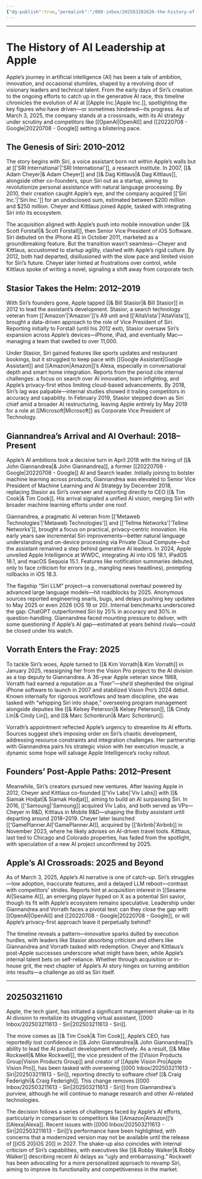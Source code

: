 ```yaml
---
{"dg-publish":true,"permalink":"/000-inbox/202503201620-the-history-of-ai-leadership-at-apple/","created":"2025-03-20T16:20:24.000-04:00","updated":"2025-03-21T16:48:28.000-04:00"}
---
```


---
# The History of AI Leadership at Apple

Apple’s journey in artificial intelligence (AI) has been a tale of ambition, innovation, and occasional stumbles, shaped by a revolving door of visionary leaders and technical talent. From the early days of Siri’s creation to the ongoing efforts to catch up in the generative AI race, this timeline chronicles the evolution of AI at [[Apple Inc.\|Apple Inc.]], spotlighting the key figures who have driven—or sometimes hindered—its progress. As of March 3, 2025, the company stands at a crossroads, with its AI strategy under scrutiny and competitors like [[OpenAI\|OpenAI]] and [[20220708 - Google\|20220708 - Google]] setting a blistering pace.

  

## The Genesis of Siri: 2010–2012
The story begins with Siri, a voice assistant born not within Apple’s walls but at [['SRI International'\|'SRI International']], a research institute. In 2007, [[& Adam Cheyer\|& Adam Cheyer]] and [[& Dag Kittlaus\|& Dag Kittlaus]], alongside other co-founders, spun Siri out as a startup, aiming to revolutionize personal assistance with natural language processing. By 2010, their creation caught Apple’s eye, and the company acquired [['Siri Inc.'\|'Siri Inc.']] for an undisclosed sum, estimated between $200 million and $250 million. Cheyer and Kittlaus joined Apple, tasked with integrating Siri into its ecosystem.


The acquisition aligned with Apple’s push into mobile innovation under [[& Scott Forstall\|& Scott Forstall]], then Senior Vice President of iOS Software. Siri debuted on the iPhone 4S in October 2011, marketed as a groundbreaking feature. But the transition wasn’t seamless—Cheyer and Kittlaus, accustomed to startup agility, clashed with Apple’s rigid culture. By 2012, both had departed, disillusioned with the slow pace and limited vision for Siri’s future. Cheyer later hinted at frustrations over control, while Kittlaus spoke of writing a novel, signaling a shift away from corporate tech.

  

## Stasior Takes the Helm: 2012–2019

  

With Siri’s founders gone, Apple tapped [[& Bill Stasior\|& Bill Stasior]] in 2012 to lead the assistant’s development. Stasior, a search technology veteran from [['Amazon'\|'Amazon']]’s A9 unit and [['AltaVista'\|'AltaVista']], brought a data-driven approach to the role of Vice President of Siri. Reporting initially to Forstall (until his 2012 exit), Stasior oversaw Siri’s expansion across Apple’s devices—iPhone, iPad, and eventually Mac—managing a team that swelled to over 11,000.

Under Stasior, Siri gained features like sports updates and restaurant bookings, but it struggled to keep pace with [[Google Assistant\|Google Assistant]] and [[Amazon\|Amazon]]’s Alexa, especially in conversational depth and smart home integration. Reports from the period cite internal challenges: a focus on search over AI innovation, team infighting, and Apple’s privacy-first ethos limiting cloud-based advancements. By 2018, Siri’s lag was palpable—internal studies showed it trailing competitors in accuracy and capability. In February 2019, Stasior stepped down as Siri chief amid a broader AI restructuring, leaving Apple entirely by May 2019 for a role at [[Microsoft\|Microsoft]] as Corporate Vice President of Technology.

  

## Giannandrea’s Arrival and AI Overhaul: 2018–Present

  

Apple’s AI ambitions took a decisive turn in April 2018 with the hiring of [[& John Giannandrea\|& John Giannandrea]], a former [[20220708 - Google\|20220708 - Google]] AI and Search leader. Initially joining to bolster machine learning across products, Giannandrea was elevated to Senior Vice President of Machine Learning and AI Strategy by December 2018, replacing Stasior as Siri’s overseer and reporting directly to CEO [[& Tim Cook\|& Tim Cook]]. His arrival signaled a unified AI vision, merging Siri with broader machine learning efforts under one roof.

  

Giannandrea, a pragmatic AI veteran from [['Metaweb Technologies'\|'Metaweb Technologies']] and [['Tellme Networks'\|'Tellme Networks']], brought a focus on practical, privacy-centric innovation. His early years saw incremental Siri improvements—better natural language understanding and on-device processing via Private Cloud Compute—but the assistant remained a step behind generative AI leaders. In 2024, Apple unveiled Apple Intelligence at WWDC, integrating AI into iOS 18.1, iPadOS 18.1, and macOS Sequoia 15.1. Features like notification summaries debuted, only to face criticism for errors (e.g., mangling news headlines), prompting rollbacks in iOS 18.3.

The flagship “Siri LLM” project—a conversational overhaul powered by advanced large language models—hit roadblocks by 2025. Anonymous sources reported engineering snarls, bugs, and delays pushing key updates to May 2025 or even 2026 (iOS 19 or 20). Internal benchmarks underscored the gap: ChatGPT outperformed Siri by 25% in accuracy and 30% in question-handling. Giannandrea faced mounting pressure to deliver, with some questioning if Apple’s AI gap—estimated at years behind rivals—could be closed under his watch.

  

## Vorrath Enters the Fray: 2025

  

To tackle Siri’s woes, Apple turned to [[& Kim Vorrath\|& Kim Vorrath]] in January 2025, reassigning her from the Vision Pro project to the AI division as a top deputy to Giannandrea. A 36-year Apple veteran since 1988, Vorrath had earned a reputation as a “fixer”—she’d shepherded the original iPhone software to launch in 2007 and stabilized Vision Pro’s 2024 debut. Known internally for rigorous workflows and team discipline, she was tasked with “whipping Siri into shape,” overseeing program management alongside deputies like [[& Kelsey Peterson\|& Kelsey Peterson]], [[& Cindy Lin\|& Cindy Lin]], and [[& Marc Schonbrun\|& Marc Schonbrun]].

  

Vorrath’s appointment reflected Apple’s urgency to streamline its AI efforts. Sources suggest she’s imposing order on Siri’s chaotic development, addressing resource constraints and integration challenges. Her partnership with Giannandrea pairs his strategic vision with her execution muscle, a dynamic some hope will salvage Apple Intelligence’s rocky rollout.

  

## Founders’ Post-Apple Paths: 2012–Present

  

Meanwhile, Siri’s creators pursued new ventures. After leaving Apple in 2012, Cheyer and Kittlaus co-founded [['Viv Labs\|'Viv Labs]] with [[& Siamak Hodjat\|& Siamak Hodjat]], aiming to build an AI surpassing Siri. In 2016, [['Samsung\|'Samsung]] acquired Viv Labs, and both served as VPs—Cheyer in R&D, Kittlaus in Mobile R&D—shaping the Bixby assistant until departing around 2018–2019. Cheyer later launched [['GamePlanner.AI\|'GamePlanner.AI]], acquired by [['Airbnb\|'Airbnb]] in November 2023, where he likely advises on AI-driven travel tools. Kittlaus, last tied to Chicago and Colorado properties, has faded from the spotlight, with speculation of a new AI project unconfirmed by 2025.

  

## Apple’s AI Crossroads: 2025 and Beyond

  

As of March 3, 2025, Apple’s AI narrative is one of catch-up. Siri’s struggles—low adoption, inaccurate features, and a delayed LLM reboot—contrast with competitors’ strides. Reports hint at acquisition interest in [[Sesame AI\|Sesame AI]], an emerging player hyped on X as a potential Siri savior, though its fit with Apple’s ecosystem remains speculative. Leadership under Giannandrea and Vorrath faces a pivotal test: can they close the gap with [[OpenAI\|OpenAI]] and [[20220708 - Google\|20220708 - Google]], or will Apple’s privacy-first approach leave it perpetually behind?

  

The timeline reveals a pattern—innovative sparks dulled by execution hurdles, with leaders like Stasior absorbing criticism and others like Giannandrea and Vorrath tasked with redemption. Cheyer and Kittlaus’s post-Apple successes underscore what might have been, while Apple’s internal talent bets on self-reliance. Whether through acquisition or in-house grit, the next chapter of Apple’s AI story hinges on turning ambition into results—a challenge as old as Siri itself.


----

## 202503211610

Apple, the tech giant, has initiated a significant management shake-up in its AI division to revitalize its struggling virtual assistant, [[000 Inbox/202503211613 - Siri\|202503211613 - Siri]]. 

The move comes as [[& Tim Cook\|& Tim Cook]], Apple’s CEO, has reportedly lost confidence in [[& John Giannandrea\|& John Giannandrea]]’s ability to lead the AI product development effectively. As a result, [[& Mike Rockwell\|& Mike Rockwell]], the vice president of the [[Vision Products Group\|Vision Products Group]] and creator of [[Apple Vision Pro\|Apple Vision Pro]], has been tasked with overseeing [[000 Inbox/202503211613 - Siri\|202503211613 - Siri]], reporting directly to software chief [[& Craig Federighi\|& Craig Federighi]]. This change removes [[000 Inbox/202503211613 - Siri\|202503211613 - Siri]] from Giannandrea's purview, although he will continue to manage research and other AI-related technologies.

The decision follows a series of challenges faced by Apple’s AI efforts, particularly in comparison to competitors like [[Amazon\|Amazon]]’s [[Alexa\|Alexa]]. Recent issues with [[000 Inbox/202503211613 - Siri\|202503211613 - Siri]]’s performance have been highlighted, with concerns that a modernized version may not be available until the release of [[iOS 20\|iOS 20]] in 2027. The shake-up also coincides with internal criticism of Siri’s capabilities, with executives like [[& Robby Walker\|& Robby Walker]] describing recent AI delays as “ugly and embarrassing.” Rockwell has been advocating for a more personalized approach to revamp Siri, aiming to improve its functionality and competitiveness in the market.